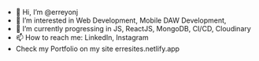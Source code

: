 - 👋 Hi, I’m @erreyonj
- 👀 I’m interested in Web Development, Mobile DAW Development, 
- 🌱 I’m currently progressing in JS, ReactJS, MongoDB, CI/CD, Cloudinary
- 📫 How to reach me: LinkedIn, Instagram
- Check my Portfolio on my site erresites.netlify.app

<!---
erreyonj/erreyonj is a ✨ special ✨ repository because its `README.md` (this file) appears on your GitHub profile.
You can click the Preview link to take a look at your changes.
--->
